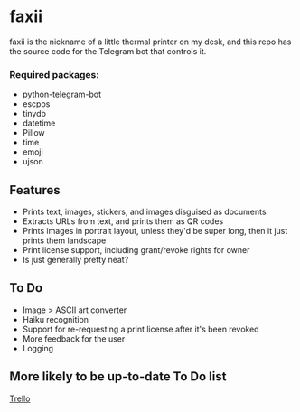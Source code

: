 # faxii
faxii is the nickname of a little thermal printer on my desk, and this repo has the source code for the Telegram bot that controls it.


### Required packages:
- python-telegram-bot
- escpos
- tinydb
- datetime
- Pillow
- time
- emoji
- ujson


## Features

- Prints text, images, stickers, and images disguised as documents
- Extracts URLs from text, and prints them as QR codes
- Prints images in portrait layout, unless they'd be super long, then it just prints them landscape
- Print license support, including grant/revoke rights for owner
- Is just generally pretty neat?


## To Do

- Image > ASCII art converter
- Haiku recognition
- Support for re-requesting a print license after it's been revoked
- More feedback for the user
- Logging

## More likely to be up-to-date To Do list
[Trello](https://trello.com/b/Baz3Zo1W/faxiibot)

